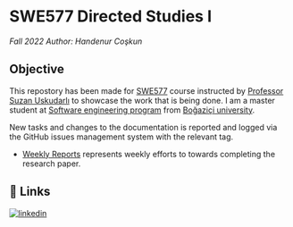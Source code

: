 
# SWE577 Directed Studies I
_Fall 2022_
_Author: Handenur Coşkun_

## Objective
This repostory has been made for [SWE577](https://www.cmpe.boun.edu.tr/courses/swe577) course instructed by [Professor Suzan Uskudarlı](https://www.cmpe.boun.edu.tr/tr/people/suzan.uskudarli) to showcase the work that is being done.
I am a master student at [Software engineering program](https://www.cmpe.boun.edu.tr/tr/graduate/swe) from [Boğaziçi university](http://www.boun.edu.tr/).

New tasks and changes to the documentation is reported and logged via the GitHub issues management system with the relevant tag.

* [Weekly Reports](https://github.com/Handenurcoskun/SWE577/wiki/Weekly-Reports) represents weekly efforts to towards completing the research paper.


## 🔗 Links
[![linkedin](https://img.shields.io/badge/linkedin-0A66C2?style=for-the-badge&logo=linkedin&logoColor=white)](https://www.linkedin.com/in/handenurcoskun/)
